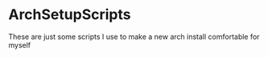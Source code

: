 # ArchSetupScripts
These are just some scripts I use to make a new arch install comfortable for myself
